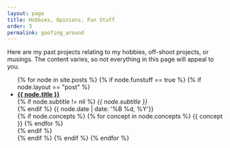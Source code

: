 ```yaml
---
layout: page
title: Hobbies, Opinions, Fun Stuff
order: 3
permalink: goofing_around
---
```


Here are my past projects relating to my hobbies, off-shoot projects, or musings. The content varies, so not everything in this page will appeal to you.

<ul class="list-of-posts">
{% for node in site.posts %}
{% if node.funstuff == true %}
  {% if node.layout == "post" %}
  <li class="sans-marker">
  	<a href="{{ node.url }}"> <b> {{ node.title }} </b> </a> <br>
    {% if node.subtitle != nil %}
    <span> <i> {{ node.subtitle }} </i> </span> <br>
    {% endif %}
    <span> {{ node.date | date: '%B %d, %Y'}} </span> <br>
  	{% if node.concepts %}
  	  {% for concept in node.concepts %}
  	  	<span class="post-concept">{{ concept }}</span>
  	  {% endfor %}
  	  <br>
  	{% endif %}
  </li>
  {% endif %}
{% endif %}
{% endfor %}
</ul>
